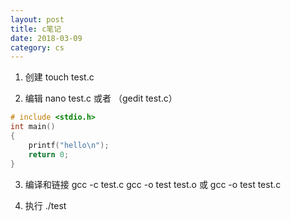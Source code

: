 ```yaml
---
layout: post
title: c笔记
date: 2018-03-09
category: cs
---
```


1. 创建
touch test.c

2. 编辑
nano test.c
或者 （gedit test.c）

```c
# include <stdio.h>
int main()
{
    printf("hello\n");
    return 0;
}
```

3. 编译和链接
gcc -c test.c
gcc -o test test.o
或
gcc -o test test.c

4. 执行
./test
